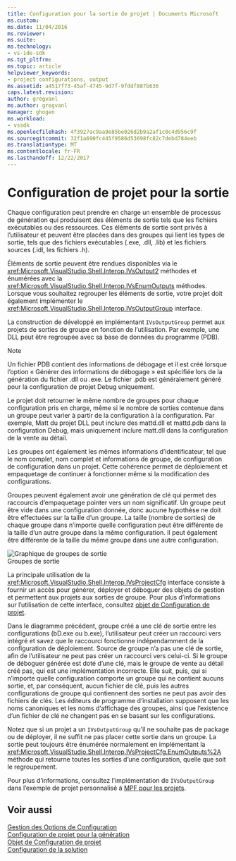 ```yaml
---
title: Configuration pour la sortie de projet | Documents Microsoft
ms.custom: 
ms.date: 11/04/2016
ms.reviewer: 
ms.suite: 
ms.technology:
- vs-ide-sdk
ms.tgt_pltfrm: 
ms.topic: article
helpviewer_keywords:
- project configurations, output
ms.assetid: a4517f73-45af-4745-9d7f-9fddf887b636
caps.latest.revision: 
author: gregvanl
ms.author: gregvanl
manager: ghogen
ms.workload:
- vssdk
ms.openlocfilehash: 4f3927ac9aa9e85be026d2b9a2af1c0c4d956c9f
ms.sourcegitcommit: 32f1a690fc445f9586d53698fc82c7debd784eeb
ms.translationtype: MT
ms.contentlocale: fr-FR
ms.lasthandoff: 12/22/2017
---
```

# <a name="project-configuration-for-output"></a>Configuration de projet pour la sortie
Chaque configuration peut prendre en charge un ensemble de processus de génération qui produisent des éléments de sortie tels que les fichiers exécutables ou des ressources. Ces éléments de sortie sont privés à l’utilisateur et peuvent être placées dans des groupes qui lient les types de sortie, tels que des fichiers exécutables (.exe, .dll, .lib) et les fichiers sources (.idl, les fichiers .h).  
  
 Éléments de sortie peuvent être rendues disponibles via le <xref:Microsoft.VisualStudio.Shell.Interop.IVsOutput2> méthodes et énumérées avec la <xref:Microsoft.VisualStudio.Shell.Interop.IVsEnumOutputs> méthodes. Lorsque vous souhaitez regrouper les éléments de sortie, votre projet doit également implémenter le <xref:Microsoft.VisualStudio.Shell.Interop.IVsOutputGroup> interface.  
  
 La construction de développé en implémentant `IVsOutputGroup` permet aux projets de sorties de groupe en fonction de l’utilisation. Par exemple, une DLL peut être regroupée avec sa base de données du programme (PDB).  
  
> [!NOTE]
>  Un fichier PDB contient des informations de débogage et il est créé lorsque l’option « Générer des informations de débogage » est spécifiée lors de la génération du fichier .dll ou .exe. Le fichier .pdb est généralement généré pour la configuration de projet Debug uniquement.  
  
 Le projet doit retourner le même nombre de groupes pour chaque configuration pris en charge, même si le nombre de sorties contenue dans un groupe peut varier à partir de la configuration à la configuration. Par exemple, Matt du projet DLL peut inclure des mattd.dll et mattd.pdb dans la configuration Debug, mais uniquement inclure matt.dll dans la configuration de la vente au détail.  
  
 Les groupes ont également les mêmes informations d’identificateur, tel que le nom complet, nom complet et informations de groupe, de configuration de configuration dans un projet. Cette cohérence permet de déploiement et empaquetage de continuer à fonctionner même si la modification des configurations.  
  
 Groupes peuvent également avoir une génération de clé qui permet des raccourcis d’empaquetage pointer vers un nom significatif. Un groupe peut être vide dans une configuration donnée, donc aucune hypothèse ne doit être effectuées sur la taille d’un groupe. La taille (nombre de sorties) de chaque groupe dans n’importe quelle configuration peut être différente de la taille d’un autre groupe dans la même configuration. Il peut également être différente de la taille du même groupe dans une autre configuration.  
  
 ![Graphique de groupes de sortie](../../extensibility/internals/media/vsoutputgroups.gif "vsOutputGroups")  
Groupes de sortie  
  
 La principale utilisation de la <xref:Microsoft.VisualStudio.Shell.Interop.IVsProjectCfg> interface consiste à fournir un accès pour générer, déployer et déboguer des objets de gestion et permettent aux projets aux sorties de groupe. Pour plus d’informations sur l’utilisation de cette interface, consultez [objet de Configuration de projet](../../extensibility/internals/project-configuration-object.md).  
  
 Dans le diagramme précédent, groupe créé a une clé de sortie entre les configurations (bD.exe ou b.exe), l’utilisateur peut créer un raccourci vers intégré et savez que le raccourci fonctionne indépendamment de la configuration de déploiement. Source de groupe n’a pas une clé de sortie, afin de l’utilisateur ne peut pas créer un raccourci vers celui-ci. Si le groupe de déboguer générée est doté d’une clé, mais le groupe de vente au détail créé pas, qui est une implémentation incorrecte. Elle suit, puis, qui si n’importe quelle configuration comporte un groupe qui ne contient aucuns sortie, et, par conséquent, aucun fichier de clé, puis les autres configurations de groupe qui contiennent des sorties ne peut pas avoir des fichiers de clés. Les éditeurs de programme d’installation supposent que les noms canoniques et les noms d’affichage des groupes, ainsi que l’existence d’un fichier de clé ne changent pas en se basant sur les configurations.  
  
 Notez que si un projet a un `IVsOutputGroup` qu’il ne souhaite pas de package ou de déployer, il ne suffit ne pas placer cette sortie dans un groupe. La sortie peut toujours être énumérée normalement en implémentant la <xref:Microsoft.VisualStudio.Shell.Interop.IVsProjectCfg.EnumOutputs%2A> méthode qui retourne toutes les sorties d’une configuration, quelle que soit le regroupement.  
  
 Pour plus d’informations, consultez l’implémentation de `IVsOutputGroup` dans l’exemple de projet personnalisé à [MPF pour les projets](http://mpfproj12.codeplex.com).  
  
## <a name="see-also"></a>Voir aussi  
 [Gestion des Options de Configuration](../../extensibility/internals/managing-configuration-options.md)   
 [Configuration de projet pour la génération](../../extensibility/internals/project-configuration-for-building.md)   
 [Objet de Configuration de projet](../../extensibility/internals/project-configuration-object.md)   
 [Configuration de la solution](../../extensibility/internals/solution-configuration.md)
